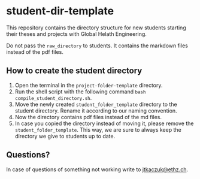 # student-dir-template

This repository contains the directory structure for new students starting their theses and projects with Global Helath Engineering.

Do not pass the `raw_directory` to students. It contains the markdown files instead of the pdf files.

## How to create the student directory

1. Open the terminal in the `project-folder-template` directory.
2. Run the shell script with the following command `bash compile_student_directory.sh`.
3. Move the newly created `student_folder_template` directory to the student directory. Rename it according to our naming convention.
4. Now the directory contains pdf files instead of the md files.
5. In case you copied the directory instead of moving it, please remove the `student_folder_template`. This way, we are sure to always keep the directory we give to students up to date.

## Questions?

In case of questions of something not working write to jtkaczuk@ethz.ch.